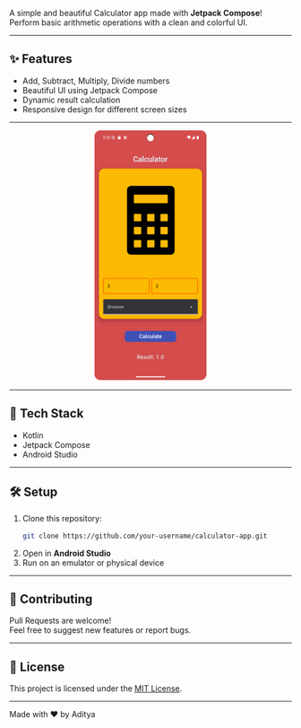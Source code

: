 A simple and beautiful Calculator app made with **Jetpack Compose**!  
Perform basic arithmetic operations with a clean and colorful UI.

---

## ✨ Features

- Add, Subtract, Multiply, Divide numbers
- Beautiful UI using Jetpack Compose
- Dynamic result calculation
- Responsive design for different screen sizes

---

<p align="center">
  <img src="Screenshot_20250426_152054.png" alt="Home Screen" width="200"/>
</p>

---

## 🚀 Tech Stack

- Kotlin
- Jetpack Compose
- Android Studio

---

## 🛠️ Setup

1. Clone this repository:
    ```bash
    git clone https://github.com/your-username/calculator-app.git
    ```
2. Open in **Android Studio**
3. Run on an emulator or physical device

---

## 🤝 Contributing

Pull Requests are welcome!  
Feel free to suggest new features or report bugs.

---

## 📜 License

This project is licensed under the [MIT License](LICENSE).

---

Made with ❤️ by Aditya
